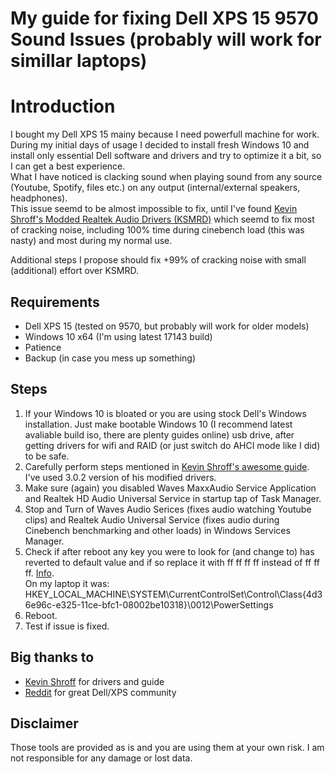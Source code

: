 # My guide for fixing Dell XPS 15 9570 Sound Issues (probably will work for simillar laptops)

# Introduction

I bought my Dell XPS 15 mainy because I need powerfull machine for work.  
During my initial days of usage I decided to install fresh Windows 10 and install only essential Dell software and drivers and try to optimize it a bit, so I can get a best experience.  
What I have noticed is clacking sound when playing sound from any source (Youtube, Spotify, files etc.) on any output (internal/external speakers, headphones).  
This issue seemd to be almost impossible to fix, until I've found [Kevin Shroff's Modded Realtek Audio Drivers (KSMRD)](https://github.com/kevinshroff/KSMRD-Modded-Realtek-Audio-Drivers/blob/master/README.md) which seemd to fix most of cracking noise, including 100% time during cinebench load (this was nasty) and most during my normal use.  

Additional steps I propose should fix +99% of cracking noise with small (additional) effort over KSMRD.

## Requirements
* Dell XPS 15 (tested on 9570, but probably will work for older models)
* Windows 10 x64 (I'm using latest 17143 build)
* Patience
* Backup (in case you mess up something)

## Steps
1. If your Windows 10 is bloated or you are using stock Dell's Windows installation. Just make bootable Windows 10 (I recommend latest avaliable build iso, there are plenty guides online) usb drive, after getting drivers for wifi and RAID (or just switch do AHCI mode like I did) to be safe.
2. Carefully perform steps mentioned in [Kevin Shroff's awesome guide](https://github.com/kevinshroff/KSMRD-Modded-Realtek-Audio-Drivers/releases). I've used 3.0.2 version of his modified drivers.
3. Make sure (again) you disabled Waves MaxxAudio Service Application and Realtek HD Audio Universal Service in startup tap of Task Manager.
4. Stop and Turn of Waves Audio Serices (fixes audio watching Youtube clips) and Realtek Audio Universal Service (fixes audio during Cinebench benchmarking and other loads) in Windows Services Manager.
5. Check if after reboot any key you were to look for (and change to) has reverted to default value and if so replace it with ff ff ff ff instead of ff ff ff. [Info](http://www.surfacetablethelp.com/2017/11/fix-sound-popping-issues-in-windows-10-fall-creators-update.html).  
   On my laptop it was: HKEY_LOCAL_MACHINE\SYSTEM\CurrentControlSet\Control\Class\{4d36e96c-e325-11ce-bfc1-08002be10318}\0012\PowerSettings
6. Reboot.
7. Test if issue is fixed.

## Big thanks to
* [Kevin Shroff](https://github.com/kevinshroff) for drivers and guide
* [Reddit](https://www.reddit.com/r/dell) for great Dell/XPS community

## Disclaimer
 Those tools are provided as is and you are using them at your own risk. I am not responsible for any damage or lost data.